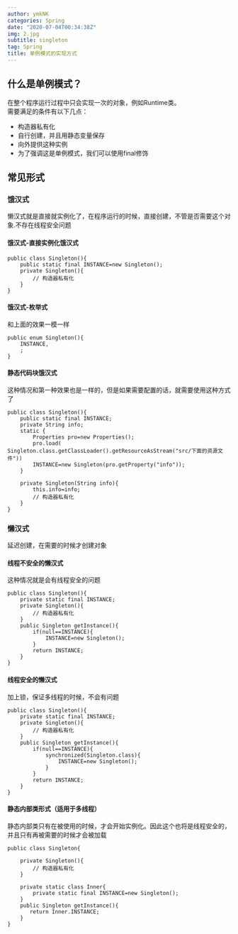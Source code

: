 ```yaml
---
author: ymkNK
categories: Spring
date: "2020-07-04T00:34:38Z"
img: 2.jpg
subtitle: singleton
tag: Spring
title: 单例模式的实现方式
---
```

## 什么是单例模式？
在整个程序运行过程中只会实现一次的对象，例如Runtime类。  
需要满足的条件有以下几点：
- 构造器私有化
- 自行创建，并且用静态变量保存
- 向外提供这种实例
- 为了强调这是单例模式，我们可以使用final修饰

## 常见形式
### 饿汉式
懒汉式就是直接就实例化了，在程序运行的时候，直接创建，不管是否需要这个对象.不存在线程安全问题
#### 饿汉式-直接实例化饿汉式
```$xslt
public class Singleton(){
    public static final INSTANCE=new Singleton();
    private Singleton(){
        // 构造器私有化
    }
}
```
#### 饿汉式-枚举式
和上面的效果一模一样
```$xslt
public enum Singleton(){
    INSTANCE,
    ;
} 

```

#### 静态代码块饿汉式
这种情况和第一种效果也是一样的，但是如果需要配置的话，就需要使用这种方式了
```$xslt
public class Singleton(){
    public static final INSTANCE;
    private String info;
    static {
        Properties pro=new Properties();
        pro.load( Singleton.class.getClassLoader().getResourceAsStream("src/下面的资源文件"))
        INSTANCE=new Singleton(pro.getProperty("info"));
    }

    private Singleton(String info){
        this.info=info;
        // 构造器私有化
    }
}
```

### 懒汉式
延迟创建，在需要的时候才创建对象
#### 线程不安全的懒汉式
这种情况就是会有线程安全的问题
```$xslt
public class Singleton(){
    private static final INSTANCE;
    private Singleton(){
        // 构造器私有化
    }
    public Singleton getInstance(){
        if(null==INSTANCE){
            INSTANCE=new Singleton();
        }
        return INSTANCE;
    }
}
```
#### 线程安全的懒汉式
加上锁，保证多线程的时候，不会有问题
```$xslt
public class Singleton(){
    private static final INSTANCE;
    private Singleton(){
        // 构造器私有化
    }
    public Singleton getInstance(){
        if(null==INSTANCE){
            synchronized(Singleton.class){
                INSTANCE=new Singleton();
            }
        }
        return INSTANCE;
    }
}
```
#### 静态内部类形式（适用于多线程）
静态内部类只有在被使用的时候，才会开始实例化。因此这个也将是线程安全的，并且只有再被需要的时候才会被加载

```$xslt
public class Singleton{
    
    private Singleton(){
        // 构造器私有化
    }

    private static class Inner{
        private static final INSTANCE=new Singleton();
    }
    public Singleton getInstance(){
       return Inner.INSTANCE;
    }
}
```
